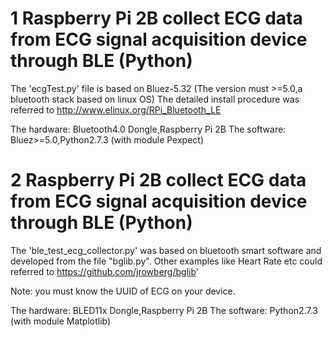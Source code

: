 # 1 Raspberry Pi 2B collect ECG data from ECG signal acquisition device through BLE (Python) 

The 'ecgTest.py' file is based on Bluez-5.32 (The version must >=5.0,a bluetooth stack based on linux OS)
The detailed install procedure was referred to http://www.elinux.org/RPi_Bluetooth_LE 

The hardware:
    Bluetooth4.0 Dongle,Raspberry Pi 2B
The software:
    Bluez>=5.0,Python2.7.3 (with module Pexpect)

# 2 Raspberry Pi 2B collect ECG data from ECG signal acquisition device through BLE (Python) 

The 'ble_test_ecg_collector.py' was based on bluetooth smart software and developed from the file "bglib.py". 
Other examples like Heart Rate etc could referred to https://github.com/jrowberg/bglib'

Note: you must know the UUID of ECG on your device.

The hardware:
    BLED11x Dongle,Raspberry Pi 2B
The software:
    Python2.7.3 (with module Matplotlib)